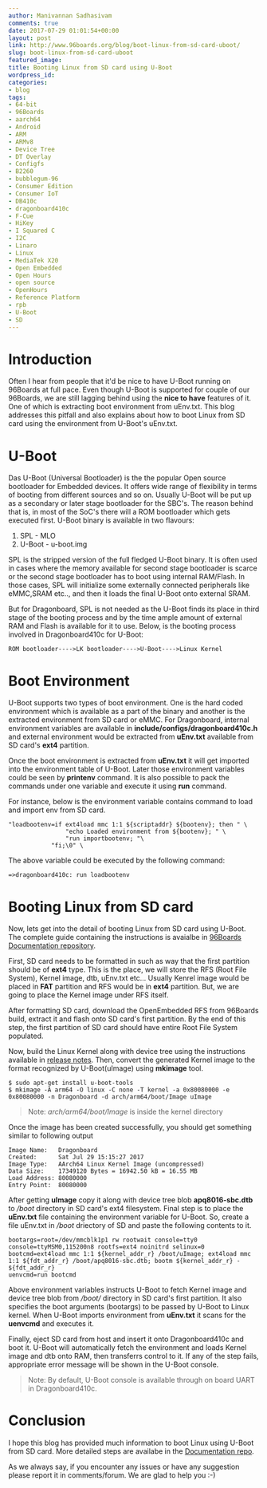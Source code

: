 ```yaml
---
author: Manivannan Sadhasivam
comments: true
date: 2017-07-29 01:01:54+00:00
layout: post
link: http://www.96boards.org/blog/boot-linux-from-sd-card-uboot/
slug: boot-linux-from-sd-card-uboot
featured_image: 
title: Booting Linux from SD card using U-Boot
wordpress_id: 
categories:
- blog
tags:
- 64-bit
- 96Boards
- aarch64
- Android
- ARM
- ARMv8
- Device Tree
- DT Overlay
- Configfs
- B2260
- bubblegum-96
- Consumer Edition
- Consumer IoT
- DB410c
- dragonboard410c
- F-Cue
- HiKey
- I Squared C
- I2C
- Linaro
- Linux
- MediaTek X20
- Open Embedded
- Open Hours
- open source
- OpenHours
- Reference Platform
- rpb
- U-Boot
- SD
---
```


# **Introduction**

Often I hear from people that it'd be nice to have U-Boot running on 96Boards at full pace. Even though U-Boot is 
supported for couple of our 96Boards, we are still lagging behind using the **nice to have** features of it. One of
which is extracting boot environment from uEnv.txt. This blog addresses this pitfall and also explains about how to 
boot Linux from SD card using the environment from U-Boot's uEnv.txt.

# **U-Boot**

Das U-Boot (Universal Bootloader) is the the popular Open source bootloader for Embedded devices. It offers wide range
of flexibility in terms of booting from different sources and so on. Usually U-Boot will be put up as a secondary or later
stage bootloader for the SBC's. The reason behind that is, in most of the SoC's there will a ROM bootloader which gets
executed first. U-Boot binary is available in two flavours:

1. SPL - MLO
2. U-Boot - u-boot.img

SPL is the stripped version of the full fledged U-Boot binary. It is often used in cases where the memory available for 
second stage bootloader is scarce or the second stage bootloader has to boot using internal RAM/Flash. In those cases, 
SPL will initialize some externally connected peripherals like eMMC,SRAM etc.., and then it loads the final U-Boot onto 
external SRAM.

But for Dragonboard, SPL is not needed as the U-Boot finds its place in third stage of the booting process and by the time
ample amount of external RAM and Flash is available for it to use. Below, is the booting process involved in Dragonboard410c
for U-Boot:

```
ROM bootloader---->LK bootloader---->U-Boot---->Linux Kernel
```
# **Boot Environment**

U-Boot supports two types of boot environment. One is the hard coded environment which is available as a part of the
binary and another is the extracted environment from SD card or eMMC. For Dragonboard, internal environment variables are
available in **include/configs/dragonboard410c.h** and external environment would be extracted from **uEnv.txt** 
available from SD card's **ext4** partition.

Once the boot environment is extracted from **uEnv.txt** it will get imported into the environment table of U-Boot. Later 
those environment variables could be seen by **printenv** command. It is also possible to pack the commands under one variable
and execute it using **run** command.

For instance, below is the environment variable contains command to load and import env from SD card.

```
"loadbootenv=if ext4load mmc 1:1 ${scriptaddr} ${bootenv}; then " \
                "echo Loaded environment from ${bootenv}; " \
                "run importbootenv; "\
            "fi;\0" \
```

The above variable could be executed by the following command:

```shell
=>dragonboard410c: run loadbootenv
```
# Booting Linux from SD card

Now, lets get into the detail of booting Linux from SD card using U-Boot. The complete guide containing the instructions is
avaialbe in [96Boards Documentation repository](https://github.com/Mani-Sadhasivam/documentation/blob/master/ConsumerEdition/DragonBoard-410c/Guides/uboot-linux-sd.md).

First, SD card needs to be formatted in such as way that the first partition should be of **ext4** type. This is the place,
we will store the RFS (Root File System), Kernel image, dtb, uEnv.txt etc... Usually Kenrel image would be placed in **FAT**
partition and RFS would be in **ext4** partition. But, we are going to place the Kernel image under RFS itself.

After formatting SD card, download the OpenEmbedded RFS from 96Boards build, extract it and flash onto SD card's first partition. By 
the end of this step, the first partition of SD card should have entire Root File System populated.

Now, build the Linux Kernel along with device tree using the instructions available in [release notes](http://builds.96boards.org/releases/dragonboard410c/linaro/debian/latest/).
Then, convert the generated Kernel image to the format recognized by U-Boot(uImage) using **mkimage** tool.


```shell
$ sudo apt-get install u-boot-tools
$ mkimage -A arm64 -O linux -C none -T kernel -a 0x80080000 -e 0x80080000 -n Dragonboard -d arch/arm64/boot/Image uImage
```
> Note: *arch/arm64/boot/Image* is inside the kernel directory

Once the image has been created successfully, you should get something similar to following output

```
Image Name:   Dragonboard
Created:      Sat Jul 29 15:15:27 2017
Image Type:   AArch64 Linux Kernel Image (uncompressed)
Data Size:    17349120 Bytes = 16942.50 kB = 16.55 MB
Load Address: 80080000
Entry Point:  80080000
```
After getting **uImage** copy it along with device tree blob **apq8016-sbc.dtb** to */boot* directory in SD card's ext4 filesystem.
Final step is to place the **uEnv.txt** file containing the environment variable for U-Boot. So, create a file uEnv.txt in 
*/boot* driectory of SD and paste the following contents to it.

```
bootargs=root=/dev/mmcblk1p1 rw rootwait console=tty0 console=ttyMSM0,115200n8 rootfs=ext4 noinitrd selinux=0
bootcmd=ext4load mmc 1:1 ${kernel_addr_r} /boot/uImage; ext4load mmc 1:1 ${fdt_addr_r} /boot/apq8016-sbc.dtb; bootm ${kernel_addr_r} - ${fdt_addr_r}
uenvcmd=run bootcmd
```

Above environment variables instructs U-Boot to fetch Kernel image and device tree blob from */boot/* directory in SD 
card's first partition. It also specifies the boot arguments (bootargs) to be passed by U-Boot to Linux kernel. When U-Boot 
imports environment from **uEnv.txt** it scans for the **uenvcmd** and executes it.

Finally, eject SD card from host and insert it onto Dragonboard410c and boot it. U-Boot will automatically fetch the environment
and loads Kernel image and dtb onto RAM, then transferrs control to it. If any of the step fails, appropriate error message 
will be shown in the U-Boot console.

> Note: By default, U-Boot console is available through on board UART in Dragonboard410c.

# **Conclusion**

I hope this blog has provided much information to boot Linux using U-Boot from SD card. More detailed steps are availabe in the
[Documentation repo](https://github.com/Mani-Sadhasivam/documentation/blob/master/ConsumerEdition/DragonBoard-410c/Guides/uboot-linux-sd.md).

As we always say, if you encounter any issues or have any suggestion please report it in comments/forum. We are glad to help you :-)

